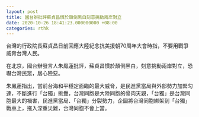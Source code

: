 ```yaml
---
layout: post
title: 國台辦批評蘇貞昌慣於顛倒黑白刻意挑動兩岸對立
date: 2020-10-26 18:41:23.000000000 +08:00
categories: rthk
---
```


台灣的行政院長蘇貞昌日前回應大陸紀念抗美援朝70周年大會時指，不要用戰爭威脅台灣人民。

在北京，國台辦發言人朱鳳蓮批評，蘇貞昌慣於顛倒黑白，刻意挑動兩岸對立，恐嚇台灣民眾，居心險惡。

朱鳳蓮指出，當前台海和平穩定面臨的最大威脅，是民進黨當局與外部勢力加緊勾連，不斷進行「台獨」挑釁，台灣同胞是大陸同胞的骨肉天親，「台獨」是台灣同胞最大的禍害，民進黨當局、「台獨」分裂勢力，企圖將台灣同胞綁架到「台獨」戰車上，拖入深重災難，台灣同胞不會上當。
